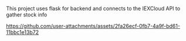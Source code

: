 This project uses flask for backend and connects to the IEXCloud API to gather stock info

https://github.com/user-attachments/assets/2fa26ecf-0fb7-4a9f-bd61-11bbc1e13b72

